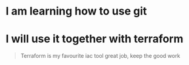 # I am learning how to use git
# I will use it together with terraform
> Terraform is my favourite iac tool
great job, keep the good work
